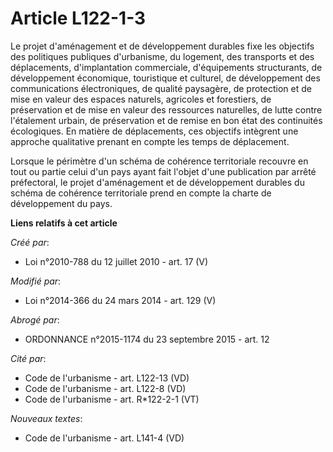# Article L122-1-3

Le projet d'aménagement et de développement durables fixe les objectifs des politiques publiques d'urbanisme, du logement,
des transports et des déplacements, d'implantation commerciale, d'équipements structurants, de développement économique,
touristique et culturel, de développement des communications électroniques, de qualité paysagère, de protection et de mise en
valeur des espaces naturels, agricoles et forestiers, de préservation et de mise en valeur des ressources naturelles, de
lutte contre l'étalement urbain, de préservation et de remise en bon état des continuités écologiques. En matière de
déplacements, ces objectifs intègrent une approche qualitative prenant en compte les temps de déplacement. 

Lorsque le périmètre d'un schéma de cohérence territoriale recouvre en tout ou partie celui d'un pays ayant fait l'objet
d'une publication par arrêté préfectoral, le projet d'aménagement et de développement durables du schéma de cohérence
territoriale prend en compte la charte de développement du pays.

**Liens relatifs à cet article**

_Créé par_:

  - Loi n°2010-788 du 12 juillet 2010 - art. 17 (V)

_Modifié par_:

  - Loi n°2014-366 du 24 mars 2014 - art. 129 (V)

_Abrogé par_:

  - ORDONNANCE n°2015-1174 du 23 septembre 2015 - art. 12

_Cité par_:

  - Code de l'urbanisme - art. L122-13 (VD)
  - Code de l'urbanisme - art. L122-8 (VD)
  - Code de l'urbanisme - art. R*122-2-1 (VT)

_Nouveaux textes_:

  - Code de l'urbanisme - art. L141-4 (VD)

